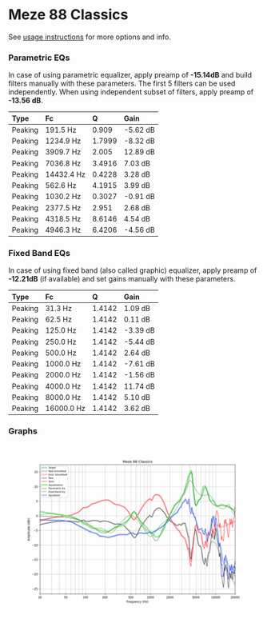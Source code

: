 # Meze 88 Classics
See [usage instructions](https://github.com/jaakkopasanen/AutoEq#usage) for more options and info.

### Parametric EQs
In case of using parametric equalizer, apply preamp of **-15.14dB** and build filters manually
with these parameters. The first 5 filters can be used independently.
When using independent subset of filters, apply preamp of **-13.56 dB**.

| Type    | Fc         |      Q | Gain     |
|:--------|:-----------|:-------|:---------|
| Peaking | 191.5 Hz   | 0.909  | -5.62 dB |
| Peaking | 1234.9 Hz  | 1.7999 | -8.32 dB |
| Peaking | 3909.7 Hz  | 2.005  | 12.89 dB |
| Peaking | 7036.8 Hz  | 3.4916 | 7.03 dB  |
| Peaking | 14432.4 Hz | 0.4228 | 3.28 dB  |
| Peaking | 562.6 Hz   | 4.1915 | 3.99 dB  |
| Peaking | 1030.2 Hz  | 0.3027 | -0.91 dB |
| Peaking | 2377.5 Hz  | 2.951  | 2.68 dB  |
| Peaking | 4318.5 Hz  | 8.6146 | 4.54 dB  |
| Peaking | 4946.3 Hz  | 6.4206 | -4.56 dB |

### Fixed Band EQs
In case of using fixed band (also called graphic) equalizer, apply preamp of **-12.21dB**
(if available) and set gains manually with these parameters.

| Type    | Fc         |      Q | Gain     |
|:--------|:-----------|:-------|:---------|
| Peaking | 31.3 Hz    | 1.4142 | 1.09 dB  |
| Peaking | 62.5 Hz    | 1.4142 | 0.11 dB  |
| Peaking | 125.0 Hz   | 1.4142 | -3.39 dB |
| Peaking | 250.0 Hz   | 1.4142 | -5.44 dB |
| Peaking | 500.0 Hz   | 1.4142 | 2.64 dB  |
| Peaking | 1000.0 Hz  | 1.4142 | -7.61 dB |
| Peaking | 2000.0 Hz  | 1.4142 | -1.56 dB |
| Peaking | 4000.0 Hz  | 1.4142 | 11.74 dB |
| Peaking | 8000.0 Hz  | 1.4142 | 5.10 dB  |
| Peaking | 16000.0 Hz | 1.4142 | 3.62 dB  |

### Graphs
![](./Meze%2088%20Classics.png)